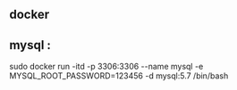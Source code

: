 ## docker 

mysql :
---

sudo docker run -itd -p 3306:3306 --name mysql -e MYSQL_ROOT_PASSWORD=123456 -d mysql:5.7 /bin/bash